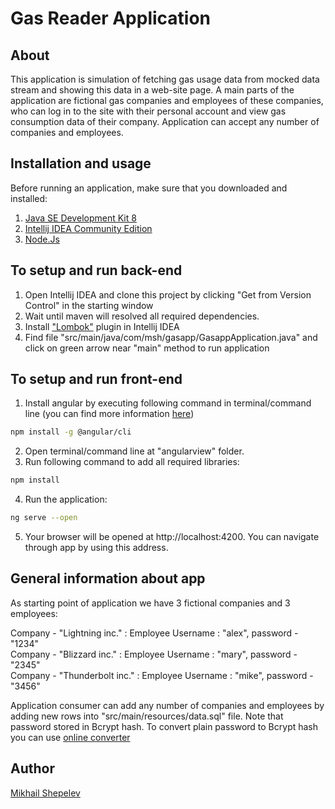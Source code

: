 # Gas Reader Application

## About
This application is simulation of fetching gas usage data from mocked data stream and showing this data in a web-site page. A main parts of the application are fictional gas companies and employees of these companies, who can log in to the site with their personal account and view gas consumption data of their company. Application can accept any number of companies and employees.

## Installation and usage
Before running an application, make sure that you downloaded and installed:
1.  [Java SE Development Kit 8](https://www.oracle.com/java/technologies/javase/javase-jdk8-downloads.html)
2.  [Intellij IDEA Community Edition](https://www.jetbrains.com/idea/download)
3.  [Node.Js](https://nodejs.org/en/)

## To setup and run back-end
1. Open Intellij IDEA and clone this project by clicking "Get from Version Control" in the starting window
2. Wait until maven will resolved all required dependencies.
3. Install ["Lombok"](https://www.jetbrains.com/help/idea/managing-plugins.html) plugin in Intellij IDEA
4. Find file "src/main/java/com/msh/gasapp/GasappApplication.java" and click on green arrow near "main" method to run application

## To setup and run front-end
1. Install angular by executing following command in terminal/command line (you can find more information [here](https://angular.io/guide/setup-local))
```bash
npm install -g @angular/cli
```
2. Open terminal/command line at "angularview" folder.
3. Run following command to add all required libraries:
```bash
npm install
```
4. Run the application:
```bash
ng serve --open
```
5. Your browser will be opened at http://localhost:4200. You can navigate through app by using this address.

## General information about app

As starting point of application we have 3 fictional companies and 3 employees: 

Company - "Lightning inc." : Employee Username : "alex", password - "1234"  
Company - "Blizzard inc." : Employee Username : "mary", password - "2345"  
Company - "Thunderbolt inc." : Employee Username : "mike", password - "3456"  

Application consumer can add any number of companies and employees by adding new rows into "src/main/resources/data.sql" file. Note that password stored in Bcrypt hash. To convert plain password to Bcrypt hash you can use [online converter](https://passwordhashing.com/BCrypt)

## Author
[Mikhail Shepelev](https://github.com/mikhailshepelev)
